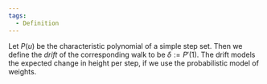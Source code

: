 ```yaml
---
tags:
  - Definition
---
```

Let $P(u)$ be the characteristic polynomial of a simple step set. Then we define the *drift* of the corresponding walk to be $\delta := P'(1)$. The drift models the expected change in height per step, if we use the probabilistic model of weights.
